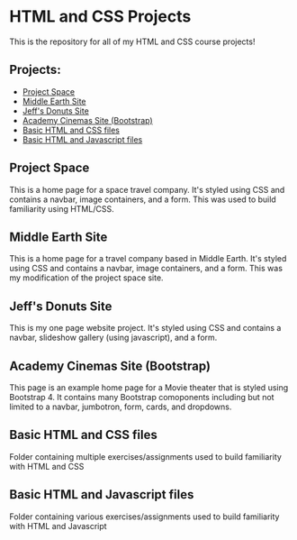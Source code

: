 # HTML and CSS Projects
This is the repository for all of my HTML and CSS course projects!
## Projects:
- [Project Space](#Project-Space)
- [Middle Earth Site](#Middle-Earth-Site)
- [Jeff's Donuts Site](#Jeff's-Donuts-Site)
- [Academy Cinemas Site (Bootstrap)](#Academy-Cinemas-Site-(Bootstrap))
- [Basic HTML and CSS files](#Basic-HTML-and-CSS-files)
- [Basic HTML and Javascript files](#Basic-HTML-and-Javascript-files)
## Project Space
This is a home page for a space travel company. It's styled using CSS and contains a navbar, image containers, and a form. This was used to build familiarity using HTML/CSS.
## Middle Earth Site
This is a home page for a travel company based in Middle Earth. It's styled using CSS and contains a navbar, image containers, and a form. This was my modification of the project space site.
## Jeff's Donuts Site
This is my one page website project. It's styled using CSS and contains a navbar, slideshow gallery (using javascript), and a form.
## Academy Cinemas Site (Bootstrap)
This page is an example home page for a Movie theater that is styled using Bootstrap 4. It contains many Bootstrap comoponents including but not limited to a navbar, jumbotron, form, cards, and dropdowns.
## Basic HTML and CSS files
Folder containing multiple exercises/assignments used to build familiarity with HTML and CSS
## Basic HTML and Javascript files
Folder containing various exercises/assignments used to build familiarity with HTML and Javascript

